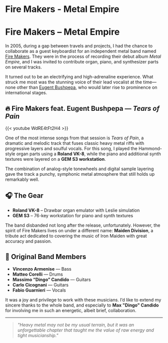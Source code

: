 # Fire Makers - Metal Empire


# Fire Makers – Metal Empire

In 2005, during a gap between travels and projects, I had the chance to collaborate as a guest keyboardist for an independent metal band named [Fire Makers](https://www.facebook.com/firemakersmetalband). They were in the process of recording their debut album *Metal Empire*, and I was invited to contribute organ, piano, and synthesizer parts on several tracks.

It turned out to be an electrifying and high-adrenaline experience. What struck me most was the stunning voice of their lead vocalist at the time—none other than [Eugent Bushpepa](https://en.wikipedia.org/wiki/Eugent_Bushpepa), who would later rise to prominence on international stages.

## 🔥 Fire Makers feat. Eugent Bushpepa — *Tears of Pain*

{{< youtube WdRE4tFt2H4 >}}

One of the most intense songs from that session is *Tears of Pain*, a dramatic and melodic track that fuses classic heavy metal riffs with progressive layers and soulful vocals. For this song, I played the Hammond-style organ parts using a **Roland VK-8**, while the piano and additional synth textures were layered on a **GEM S3 workstation**.

The combination of analog-style tonewheels and digital sample layering gave the track a punchy, symphonic metal atmosphere that still holds up remarkably well.

## 🎧 The Gear

- **Roland VK-8** – Drawbar organ emulator with Leslie simulation
- **GEM S3** – 76-key workstation for piano and synth textures

The band disbanded not long after the release, unfortunately. However, the spirit of Fire Makers lives on under a different name: **Maiden Division**, a tribute act dedicated to covering the music of Iron Maiden with great accuracy and passion.

## 🎸 Original Band Members

- **Vincenzo Armenise** — Bass  
- **Matteo Corelli** — Drums  
- **Massimo “Dingo” Candido** — Guitars  
- **Carlo Cicognani** — Guitars  
- **Fabio Guarnieri** — Vocals  

It was a joy and privilege to work with these musicians. I’d like to extend my sincere thanks to the whole band, and especially to **Max "Dingo" Candido** for involving me in such an energetic, albeit brief, collaboration.

---

> _"Heavy metal may not be my usual terrain, but it was an unforgettable chapter that taught me the value of raw energy and tight musicianship."_  

